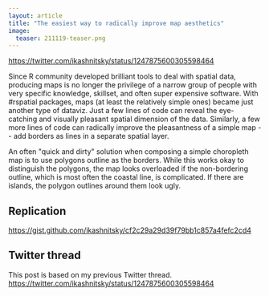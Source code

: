 ```yaml
---
layout: article
title: "The easiest way to radically improve map aesthetics"
image:
  teaser: 211119-teaser.png
---
```


https://twitter.com/ikashnitsky/status/1247875600305598464

Since R community developed brilliant tools to deal with spatial data, producing maps is no longer the privilege of a narrow group of people with very specific knowledge, skillset, and often super expensive software. With #rspatial packages, maps (at least the relatively simple ones) became just another type of dataviz. Just a few lines of code can reveal the eye-catching and visually pleasant spatial dimension of the data. Similarly, a few more lines of code can radically improve the pleasantness of a simple map -- add borders as lines in a separate spatial layer. 

An often "quick and dirty" solution when composing a simple choropleth map is to use polygons outline as the borders. While this works okay to distinguish the polygons, the map looks overloaded if the non-bordering outline, which is most often the coastal line, is complicated. If there are islands, the polygon outlines around them look ugly. 


## Replication 
https://gist.github.com/ikashnitsky/cf2c29a29d39f79bb1c857a4fefc2cd4

## Twitter thread
This post is based on my previous Twitter thread. 
https://twitter.com/ikashnitsky/status/1247875600305598464